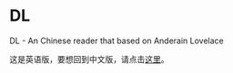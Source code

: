 # DL
DL - An Chinese reader that based on Anderain Lovelace

这是英语版，要想回到中文版，请点击[这里](https://github.com/diaowinner/DL)。
